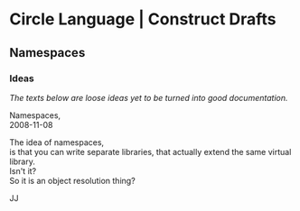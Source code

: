﻿Circle Language | Construct Drafts
==================================

Namespaces
----------

### Ideas

*The texts below are loose ideas yet to be turned into good documentation.*


Namespaces,  
2008-11-08

The idea of namespaces,  
is that you can write separate libraries, that actually extend the same virtual library.  
Isn't it?  
So it is an object resolution thing?

JJ

